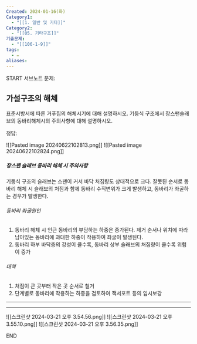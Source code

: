```yaml
---
Created: 2024-01-16(화)
Category1:
  - "[[1. 일반 및 기타]]"
Category2:
  - "[[05. 기타구조]]"
기출문제:
  - "[[106-1-9]]"
tags:
  - ✏️
aliases:
---
```

START
서브노트
문제:  
## 가설구조의 해체
표준시방서에 따른 거푸집의 해체시기에 대해 설명하시오.
기둥식 구조에서 장스팬슬래브의 동바리해체시의 주의사항에 대해 설명하시오.

정답: 


![[Pasted image 20240622102813.png]]
![[Pasted image 20240622102824.png]]


##### 장스팬 슬래브 동바리 해체 시 주의사항
기둥식 구조의 슬래브는 스팬이 커서 바닥 처짐량도 상대적으로 크다.
잘못된 순서로 동바리 해체 시 슬래브의 처짐과 함께 동바리 수직변위가 크게 발생하고, 동바리가 좌굴하는 경우가 발생한다.
###### 동바리 좌굴원인
1. 동바리 해체 시 인근 동바리의 부담하는 하중은 증가된다. 제거 순서나 위치에 따라 남아있는 동바리에 과대한 하중이 작용하여 좌굴이 발생된다.
2. 동바리 하부 바닥층의 강성이 클수록, 동바리 상부 슬래브의 처짐량이 클수록 위험이 증가
###### 대책
1. 처짐이 큰 곳부터 작은 곳 순서로 철거
2. 단계별로 동바리에 작용하는 하중을 검토하여 잭서포트 등의 임시보강
***
***

![[스크린샷 2024-03-21 오후 3.54.56.png]]
![[스크린샷 2024-03-21 오후 3.55.10.png]]
![[스크린샷 2024-03-21 오후 3.56.35.png]]
<!--ID: 1711094430941-->
END

